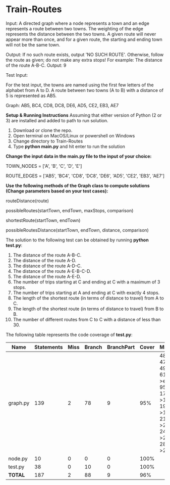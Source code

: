 # Train-Routes

Input:  A directed graph where a node represents a town and an edge represents a route between two towns.  The weighting of the edge represents the distance between the two towns.  A given route will never appear more than once, and for a given route, the starting and ending town will not be the same town.

Output: If no such route exists, output 'NO SUCH ROUTE'.  Otherwise, follow the route as given; do not make any extra stops!
For example: The distance of the route A-B-C.
Output: 9

Test Input:

For the test input, the towns are named using the first few letters of the alphabet from A to D.  A route between two towns (A to B) with a distance of 5 is represented as AB5.

Graph: AB5, BC4, CD8, DC8, DE6, AD5, CE2, EB3, AE7

**Setup & Running Instructions**
Assuming that either version of Python (2 or 3) are installed and added to path to run solution.

1. Download or clone the repo.
2. Open terminal on MacOS/Linux or powershell on Windows
3. Change directory to Train-Routes
4. Type **python main.py** and hit enter to run the solution

**Change the input data in the main.py file to the input of your choice:**

TOWN_NODES = ['A', 'B', 'C', 'D', 'E']

ROUTE_EDGES = ['AB5', 'BC4', 'CD8', 'DC8', 'DE6', 'AD5', 'CE2', 'EB3', 'AE7']

**Use the following methods of the Graph class to compute solutions (Change parameters based on your test cases):**

routeDistance(route)

possibleRoutes(startTown, endTown, maxStops, comparison)

shortestRoute(startTown, endTown)

possibleRoutesDistance(startTown, endTown, distance, comparison)

The solution to the following test can be obtained by running **python test.py**:

1. The distance of the route A-B-C.
2. The distance of the route A-D.
3. The distance of the route A-D-C.
4. The distance of the route A-E-B-C-D.
5. The distance of the route A-E-D.
6. The number of trips starting at C and ending at C with a maximum of 3 stops.
7. The number of trips starting at A and ending at C with exactly 4 stops.
8. The length of the shortest route (in terms of distance to travel) from A
to C.
9. The length of the shortest route (in terms of distance to travel) from B
to B.
10. The number of different routes from C to C with a distance of less than 30.

The following table represents the code coverage of **test.py**:

| Name     | Statements | Miss | Branch | BranchPart | Cover | Missing                                                                                     | 
|----------|------------|------|--------|------------|-------|---------------------------------------------------------------------------------------------| 
| graph.py | 139        | 2    | 78     | 9          | 95%   | 48, 50, 47->48,  49->50, 61->exit, 95->97, 174->176, 197->194, 219->216, 241->238, 280->276 | 
| node.py  | 10         | 0    | 0      | 0          | 100%  |                                                                                             | 
| test.py  | 38         | 0    | 10     | 0          | 100%  |                                                                                             | 
| **TOTAL**    | 187        | 2    | 88     | 9          | 96%   |                                                                                             | 
